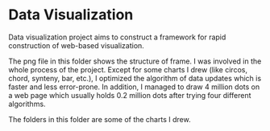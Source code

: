 # Data Visualization

Data visualization project aims to construct a framework for rapid construction of web-based visualization.

The png file in this folder shows the structure of frame. I was involved in the whole process of the project. Except for some charts I drew (like circos, chord, synteny, bar, etc.), I optimized the algorithm of data updates which is faster and less error-prone. In addition, I managed to draw 4 million dots on a web page which usually holds 0.2 million dots after trying four different algorithms.

The folders in this folder are some of the charts I drew.

 



